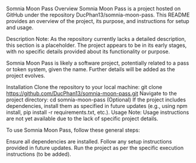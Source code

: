 Somnia Moon Pass
Overview
Somnia Moon Pass is a project hosted on GitHub under the repository DucPhan13/somnia-moon-pass. This README provides an overview of the project, its purpose, and instructions for setup and usage.

Description
Note: As the repository currently lacks a detailed description, this section is a placeholder. The project appears to be in its early stages, with no specific details provided about its functionality or purpose.

Somnia Moon Pass is likely a software project, potentially related to a pass or token system, given the name. Further details will be added as the project evolves.

Installation
Clone the repository to your local machine:
git clone https://github.com/DucPhan13/somnia-moon-pass.git
Navigate to the project directory:
cd somnia-moon-pass
(Optional) If the project includes dependencies, install them as specified in future updates (e.g., using npm install, pip install -r requirements.txt, etc.).
Usage
Note: Usage instructions are not yet available due to the lack of specific project details.

To use Somnia Moon Pass, follow these general steps:

Ensure all dependencies are installed.
Follow any setup instructions provided in future updates.
Run the project as per the specific execution instructions (to be added).
